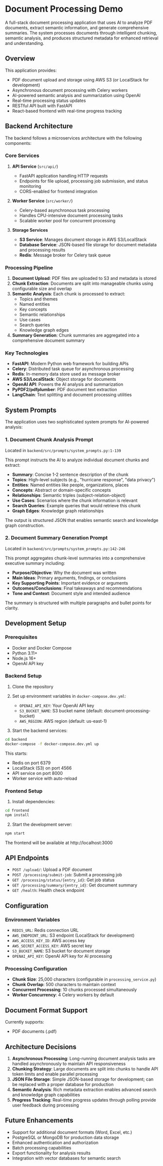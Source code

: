 # Document Processing Demo

A full-stack document processing application that uses AI to analyze PDF documents, extract semantic information, and generate comprehensive summaries. The system processes documents through intelligent chunking, semantic analysis, and produces structured metadata for enhanced retrieval and understanding.

## Overview

This application provides:
- PDF document upload and storage using AWS S3 (or LocalStack for development)
- Asynchronous document processing with Celery workers
- AI-powered semantic analysis and summarization using OpenAI
- Real-time processing status updates
- RESTful API built with FastAPI
- React-based frontend with real-time progress tracking

## Backend Architecture

The backend follows a microservices architecture with the following components:

### Core Services

1. **API Service** (`src/api/`)
   - FastAPI application handling HTTP requests
   - Endpoints for file upload, processing job submission, and status monitoring
   - CORS-enabled for frontend integration

2. **Worker Service** (`src/worker/`)
   - Celery-based asynchronous task processing
   - Handles CPU-intensive document processing tasks
   - Scalable worker pool for concurrent processing

3. **Storage Services**
   - **S3 Service**: Manages document storage in AWS S3/LocalStack
   - **Database Service**: JSON-based file storage for document metadata and processing results
   - **Redis**: Message broker for Celery task queue

### Processing Pipeline

1. **Document Upload**: PDF files are uploaded to S3 and metadata is stored
2. **Chunk Extraction**: Documents are split into manageable chunks using configurable size and overlap
3. **Semantic Analysis**: Each chunk is processed to extract:
   - Topics and themes
   - Named entities
   - Key concepts
   - Semantic relationships
   - Use cases
   - Search queries
   - Knowledge graph edges
4. **Summary Generation**: Chunk summaries are aggregated into a comprehensive document summary

### Key Technologies

- **FastAPI**: Modern Python web framework for building APIs
- **Celery**: Distributed task queue for asynchronous processing
- **Redis**: In-memory data store used as message broker
- **AWS S3/LocalStack**: Object storage for documents
- **OpenAI API**: Powers the AI analysis and summarization
- **PyPDF2/pdfplumber**: PDF document text extraction
- **LangChain**: Text splitting and document processing utilities

## System Prompts

The application uses two sophisticated system prompts for AI-powered analysis:

### 1. Document Chunk Analysis Prompt

Located in `backend/src/prompts/system_prompts.py:1-139`

This prompt instructs the AI to analyze individual document chunks and extract:

- **Summary**: Concise 1-2 sentence description of the chunk
- **Topics**: High-level subjects (e.g., "hurricane response", "data privacy")
- **Entities**: Named entities like people, organizations, places
- **Concepts**: Abstract or domain-specific concepts
- **Relationships**: Semantic triples (subject-relation-object)
- **Use Cases**: Scenarios where the chunk information is relevant
- **Search Queries**: Example queries that would retrieve this chunk
- **Graph Edges**: Knowledge graph relationships

The output is structured JSON that enables semantic search and knowledge graph construction.

### 2. Document Summary Generation Prompt

Located in `backend/src/prompts/system_prompts.py:142-246`

This prompt aggregates chunk-level summaries into a comprehensive executive summary including:

- **Purpose/Objective**: Why the document was written
- **Main Ideas**: Primary arguments, findings, or conclusions
- **Key Supporting Points**: Important evidence or arguments
- **Outcomes/Conclusions**: Final takeaways and recommendations
- **Tone and Context**: Document style and intended audience

The summary is structured with multiple paragraphs and bullet points for clarity.

## Development Setup

### Prerequisites

- Docker and Docker Compose
- Python 3.11+
- Node.js 16+
- OpenAI API key

### Backend Setup

1. Clone the repository
2. Set up environment variables in `docker-compose.dev.yml`:
   - `OPENAI_API_KEY`: Your OpenAI API key
   - `S3_BUCKET_NAME`: S3 bucket name (default: document-processing-bucket)
   - `AWS_REGION`: AWS region (default: us-east-1)

3. Start the backend services:
```bash
cd backend
docker-compose -f docker-compose.dev.yml up
```

This starts:
- Redis on port 6379
- LocalStack (S3) on port 4566
- API service on port 8000
- Worker service with auto-reload

### Frontend Setup

1. Install dependencies:
```bash
cd frontend
npm install
```

2. Start the development server:
```bash
npm start
```

The frontend will be available at http://localhost:3000

## API Endpoints

- `POST /upload/`: Upload a PDF document
- `POST /processing/submit-job`: Submit a processing job
- `GET /processing/status/{entry_id}`: Get job status
- `GET /processing/summary/{entry_id}`: Get document summary
- `GET /health`: Health check endpoint

## Configuration

### Environment Variables

- `REDIS_URL`: Redis connection URL
- `AWS_ENDPOINT_URL`: S3 endpoint (LocalStack for development)
- `AWS_ACCESS_KEY_ID`: AWS access key
- `AWS_SECRET_ACCESS_KEY`: AWS secret key
- `S3_BUCKET_NAME`: S3 bucket for document storage
- `OPENAI_API_KEY`: OpenAI API key for AI processing

### Processing Configuration

- **Chunk Size**: 25,000 characters (configurable in `processing_service.py`)
- **Chunk Overlap**: 500 characters to maintain context
- **Concurrent Processing**: 10 chunks processed simultaneously
- **Worker Concurrency**: 4 Celery workers by default

## Document Format Support

Currently supports:
- PDF documents (.pdf)

## Architecture Decisions

1. **Asynchronous Processing**: Long-running document analysis tasks are handled asynchronously to maintain API responsiveness
2. **Chunking Strategy**: Large documents are split into chunks to handle API token limits and enable parallel processing
3. **JSON File Storage**: Simple JSON-based storage for development; can be replaced with a proper database for production
4. **Semantic Analysis**: Rich metadata extraction enables advanced search and knowledge graph capabilities
5. **Progress Tracking**: Real-time progress updates through polling provide user feedback during processing

## Future Enhancements

- Support for additional document formats (Word, Excel, etc.)
- PostgreSQL or MongoDB for production data storage
- Enhanced authentication and authorization
- Batch processing capabilities
- Export functionality for analysis results
- Integration with vector databases for semantic search

